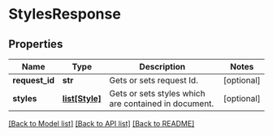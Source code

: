 # StylesResponse

## Properties
Name | Type | Description | Notes
------------ | ------------- | ------------- | -------------
**request_id** | **str** | Gets or sets request Id. | [optional] 
**styles** | [**list[Style]**](Style.md) | Gets or sets styles which are contained in document. | [optional] 

[[Back to Model list]](../README.md#documentation-for-models) [[Back to API list]](../README.md#documentation-for-api-endpoints) [[Back to README]](../README.md)


